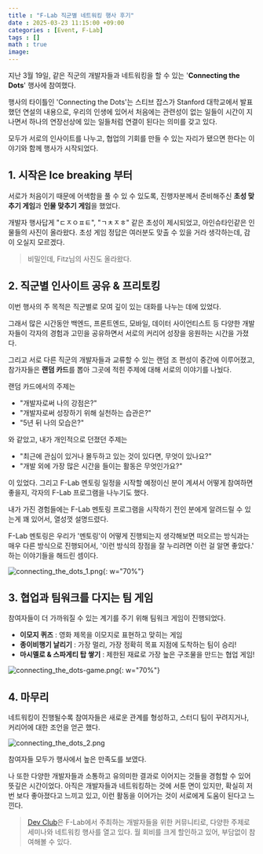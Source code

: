 ```yaml
---
title : "F-Lab 직군별 네트워킹 행사 후기"
date : 2025-03-23 11:15:00 +09:00
categories : [Event, F-Lab]
tags : []
math : true
image:
---
```


지난 3월 19일, 같은 직군의 개발자들과 네트워킹을 할 수 있는 '**Connecting the Dots**' 행사에 참여했다.  

행사의 타이틀인 'Connecting the Dots'는 스티브 잡스가 Stanford 대학교에서 발표했던 연설의 내용으로, 우리의 인생에 있어서 처음에는 관련성이 없는 일들이 시간이 지나면서 하나의 연장선상에 있는 일들처럼 연결이 된다는 의미를 갖고 있다. 

모두가 서로의 인사이트를 나누고, 협업의 기회를 만들 수 있는 자리가 됐으면 한다는 이야기와 함께 행사가 시작되었다. 

## 1. 시작은 Ice breaking 부터

서로가 처음이기 때문에 어색함을 풀 수 있 수 있도록, 진행자분께서 준비해주신 **초성 맞추기 게임**과 **인물 맞추기 게임**을 했었다.   

개발자 행사답게 "ㄷㅈㅇㅍㅌ", "ㄱㅊㅈㅎ" 같은 초성이 제시되었고, 아인슈타인같은 인물들의 사진이 올라왔다. 초성 게임 정답은 여러분도 맞출 수 있을 거라 생각하는데, 감이 오실지 모르겠다. 

> 비밀인데, Fitz님의 사진도 올라왔다. 

## 2. 직군별 인사이트 공유 & 프리토킹

이번 행사의 주 목적은 직군별로 모여 깊이 있는 대화를 나누는 데에 있었다.

그래서 많은 시간동안 백엔드, 프론트엔드, 모바일, 데이터 사이언티스트 등 다양한 개발자들이 각자의 경험과 고민을 공유하면서 서로의 커리어 성장을 응원하는 시간을 가졌다.

그리고 서로 다른 직군의 개발자들과 교류할 수 있는 랜덤 조 편성이 중간에 이루어졌고, 참가자들은 **랜덤 카드**를 뽑아 그곳에 적힌 주제에 대해 서로의 이야기를 나눴다.

랜덤 카드에서의 주제는 

- "개발자로써 나의 강점은?"
- "개발자로써 성장하기 위해 실천하는 습관은?"
- "5년 뒤 나의 모습은?"

와 같았고, 내가 개인적으로 던졌던 주제는

- "최근에 관심이 있거나 몰두하고 있는 것이 있다면, 무엇이 있나요?"
- "개발 외에 가장 많은 시간을 들이는 활동은 무엇인가요?"

이 있었다. 그리고 F-Lab 멘토링 일정을 시작할 예정이신 분이 계셔서 어떻게 참여하면 좋을지, 각자의 F-Lab 프로그램을 나누기도 했다.

내가 가진 경험들에는 F-Lab 멘토링 프로그램을 시작하기 전인 분에게 알려드릴 수 있는게 꽤 있어서, 열성껏 설명드렸다.

F-Lab 멘토링은 우리가 '멘토링'이 어떻게 진행되는지 생각해보면 떠오르는 방식과는 매우 다른 방식으로 진행되어서, '이런 방식의 장점을 잘 누리려면 이런 걸 알면 좋았다.' 하는 이야기들을 해드린 셈이다.

![connecting_the_dots_1.png](https://github.com/jewoodev/blog_img/blob/main/2025-03-23-DevClub%EC%A7%81%EA%B5%B0%EB%B3%84_%EB%84%A4%ED%8A%B8%EC%9B%8C%ED%82%B9/connecting_the_dots_1.png?raw=true){: w="70%"}

## 3. 협업과 팀워크를 다지는 팀 게임

참여자들이 더 가까워질 수 있는 계기를 주기 위해 팀워크 게임이 진행되었다.

- **이모지 퀴즈** : 영화 제목을 이모지로 표현하고 맞히는 게임
- **종이비행기 날리기** : 가장 멀리, 가장 정확히 목표 지점에 도착하는 팀이 승리!
- **마시멜로 & 스파게티 탑 쌓기** : 제한된 재료로 가장 높은 구조물을 만드는 협업 게임!

![connecting_the_dots-game.png](https://github.com/jewoodev/blog_img/blob/main/2025-03-23-DevClub%EC%A7%81%EA%B5%B0%EB%B3%84_%EB%84%A4%ED%8A%B8%EC%9B%8C%ED%82%B9/connecting_the_dots-game.png?raw=true){: w="70%"}

## 4. 마무리

네트워킹이 진행될수록 참여자들은 새로운 관계를 형성하고, 스터디 팀이 꾸려지거나, 커리어에 대한 조언을 얻곤 했다. 

![connecting_the_dots_2.png](https://github.com/jewoodev/blog_img/blob/main/2025-03-23-DevClub%EC%A7%81%EA%B5%B0%EB%B3%84_%EB%84%A4%ED%8A%B8%EC%9B%8C%ED%82%B9/connecting_the_dots_2.png?raw=true)

참여자들 모두가 행사에서 높은 만족도를 보였다. 

나 또한 다양한 개발자들과 소통하고 유의미한 결과로 이어지는 것들을 경험할 수 있어 뜻깊은 시간이었다. 아직은 개발자들과 네트워킹하는 것에 서툰 면이 있지만, 확실히 저번 보다 좋아졌다고 느끼고 있고, 이런 활동을 이어가는 것이 서로에게 도움이 된다고 느낀다. 

> [Dev Club](https://f-lab.kr/dev-club)은 F-Lab에서 주최하는 개발자들을 위한 커뮤니티로, 다양한 주제로 세미나와 네트워킹 행사를 열고 있다. 월 회비를 크게 할인하고 있어, 부담없이 참여해볼 수 있다. 

